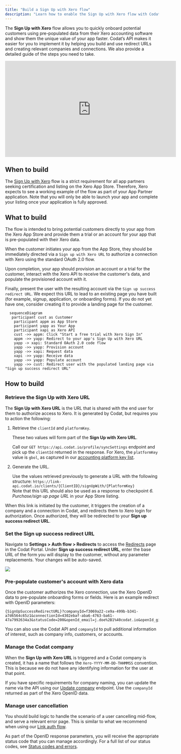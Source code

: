 ```yaml
---
title: "Build a Sign Up with Xero flow"
description: "Learn how to enable the Sign Up with Xero flow with Codat to support your app's certification"
---
```


The **Sign Up with Xero** flow allows you to quickly onboard potential customers using pre-populated data from their Xero accounting software and show them the unique value of your app faster. Codat’s API makes it easier for you to implement it by helping you build and use redirect URLs and creating relevant companies and connections. We also provide a detailed guide of the steps you need to take.

<div className="video-container">
  <iframe width="560" height="315" src="https://www.youtube.com/embed/pFGHti5Y17Q?t=30" title="YouTube video player" frameborder="0" allow="accelerometer; autoplay; clipboard-write; encrypted-media; gyroscope; picture-in-picture; web-share" allowfullscreen></iframe>
</div>

## When to build

The [Sign Up with Xero](https://developer.xero.com/documentation/xero-app-store/app-partner-guides/sign-up/) flow is a strict requirement for all app partners seeking certification and listing on the Xero App Store. Therefore, Xero expects to see a working example of the flow as part of your App Partner application. Note that you will only be able to launch your app and complete your listing once your application is fully approved.

## What to build

The flow is intended to bring potential customers directly to your app from the Xero App Store and provide them a trial or an account for your app that is  pre-populated with their Xero data.

When the customer initiates your app from the App Store, they should be immediately directed via a `Sign up with Xero URL` to authorize a connection with Xero using the standard OAuth 2.0 flow. 

Upon completion, your app should provision an account or a trial for the customer, interact with the Xero API to receive the customer's data, and populate the provisioned account with it. 

Finally, present the user with the resulting account via the `Sign up success redirect URL`. We expect this URL to lead to an existing page you have built (for example, signup, application, or onboarding forms). If you do not yet have one, consider creating it to provide a landing page for the customer. 

``` mermaid
  sequenceDiagram
   participant cust as Customer
    participant appm as App Store 
    participant yapp as Your App
    participant xapi as Xero API
    cust ->> appm: Click "Start a free trial with Xero Sign In"
    appm ->> yapp: Redirect to your app's Sign Up with Xero URL
    yapp -> xapi: Standard OAuth 2.0 code flow
    yapp ->> yapp: Provision account
    yapp ->> xapi: Request data
    xapi ->> yapp: Receive data
    yapp ->> yapp: Populate account
    yapp ->> cust: Redirect user with the populated landing page via "Sign up success redirect URL"
```  

## How to build

### Retrieve the Sign Up with Xero URL

The **Sign Up with Xero URL** is the URL that is shared with the end user for them to authorize access to Xero. It is generated by Codat, but requires you to action the following: 

1. Retrieve the `clientId` and `platformKey`.

   These two values will form part of the **Sign Up with Xero URL**. 

   Call our `GET https://api.codat.io/profile/syncSettings` endpoint and pick up the `clientId` returned in the response. For Xero, the `platformKey` value is `gbol`, as captured in our [accounting platform key list](/integrations/accounting/overview#platform-keys). 
   
2. Generate the URL.

   Use the values retrieved previously to generate a URL with the following structure: `https://link-api.codat.io/clients/{ClientID}/signUpWith/{PlatformKey}`  
   Note that this URL should also be used as a response to checkpoint _6. Purchase/sign up page URL_ in your App Store listing.

When this link is initiated by the customer, it triggers the creation of a company and a connection in Codat, and redirects them to Xero login for authorization. Once authorized, they will be redirected to your **Sign up success redirect URL**.

### Set the Sign up success redirect URL

Navigate to **Settings > Auth flow > Redirects** to access the [Redirects](https://app.codat.io/settings/redirects) page in the Codat Portal. Under **Sign up success redirect URL**, enter the base URL of the form you will display to the customer, without any parameter replacements. Your changes will be auto-saved.

![](/img/integrations/accounting/xero/0021-xero-success-redirect-url.png)

### Pre-populate customer's account with Xero data 

Once the customer authorizes the Xero connection, use the Xero OpenID data to pre-populate onboarding forms or fields. Here is an example redirect with OpenID parameters:

```
{SignUpSuccessRedirectURL}?companyId=f3069a22-ce9a-499b-b341-a7d6564c65z1&connectionId=4302ebaf-aba6-4763-ba61-47a7992634a3&statusCode=200&openId_email=j.doe%2B1%40codat.io&openId_given_name=John&openId_family_name=Doe
```

You can also use the Codat API and `companyId` to pull additional information of interest, such as company info, customers, or accounts. 

### Manage the Codat company

When the **Sign Up with Xero URL** is triggered and a Codat company is created, it has a name that follows the `Xero-YYYY-MM-DD-THHMMSS` convention. This is because we do not have any identifying information for the user at that point. 

If you have specific requirements for company naming, you can update the name via the API using our [Update company](/codat-api#/operations/update-company) endpoint. Use the `companyId` returned as part of the Xero OpenID data. 

### Manage user cancellation

You should build logic to handle the scenario of a user cancelling mid-flow, and serve a relevant error page. This is similar to what we recommend when using our [Link auth flow](https://docs.codat.io/auth-flow/overview). 

As part of the OpenID response parameters, you will receive the appropriate status code that you can manage accordingly. For a full list of our status codes, see [Status codes and errors](https://docs.codat.io/using-the-api/errors).

 
